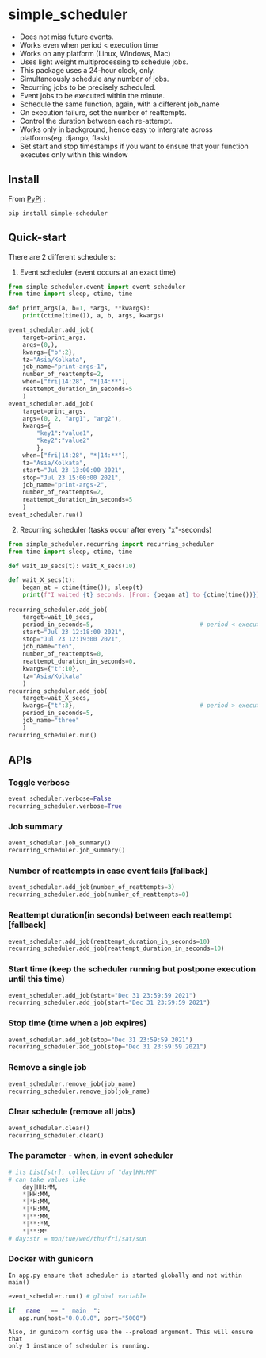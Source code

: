 # simple_scheduler
- Does not miss future events.
- Works even when period < execution time
- Works on any platform (Linux, Windows, Mac)
- Uses light weight multiprocessing to schedule jobs.
- This package uses a 24-hour clock, only.
- Simultaneously schedule any number of jobs.
- Recurring jobs to be precisely scheduled.
- Event jobs to be executed within the minute.
- Schedule the same function, again, with a different job_name
- On execution failure, set the number of reattempts.
- Control the duration between each re-attempt.
- Works only in background, hence easy to intergrate across platforms(eg. django, flask)
- Set start and stop timestamps if you want to ensure that your function executes only within this window

## Install
From [PyPi](https://pypi.org/project/simple_scheduler/) :

    pip install simple-scheduler

## Quick-start
There are 2 different schedulers:

1. Event scheduler (event occurs at an exact time)
```python
from simple_scheduler.event import event_scheduler
from time import sleep, ctime, time

def print_args(a, b=1, *args, **kwargs):
    print(ctime(time()), a, b, args, kwargs)

event_scheduler.add_job(
    target=print_args,
    args=(0,),
    kwargs={"b":2},
    tz="Asia/Kolkata",
    job_name="print-args-1",
    number_of_reattempts=2,
    when=["fri|14:28", "*|14:**"],
    reattempt_duration_in_seconds=5
    )
event_scheduler.add_job(
    target=print_args,
    args=(0, 2, "arg1", "arg2"),
    kwargs={
        "key1":"value1",
        "key2":"value2"
        },
    when=["fri|14:28", "*|14:**"],
    tz="Asia/Kolkata",
    start="Jul 23 13:00:00 2021",
    stop="Jul 23 15:00:00 2021",
    job_name="print-args-2",
    number_of_reattempts=2,
    reattempt_duration_in_seconds=5
    )
event_scheduler.run()
```

2. Recurring scheduler (tasks occur after every "x"-seconds)
```python
from simple_scheduler.recurring import recurring_scheduler
from time import sleep, ctime, time

def wait_10_secs(t): wait_X_secs(10)

def wait_X_secs(t):
    began_at = ctime(time()); sleep(t)
    print(f"I waited {t} seconds. [From: {began_at} to {ctime(time())}]")
    
recurring_scheduler.add_job(
    target=wait_10_secs,
    period_in_seconds=5,                              # period < execution time
    start="Jul 23 12:18:00 2021",
    stop="Jul 23 12:19:00 2021",
    job_name="ten",
    number_of_reattempts=0,
    reattempt_duration_in_seconds=0,
    kwargs={"t":10},
    tz="Asia/Kolkata"
    )
recurring_scheduler.add_job(
    target=wait_X_secs,
    kwargs={"t":3},                                   # period > execution time
    period_in_seconds=5,
    job_name="three"
    )
recurring_scheduler.run()

```
## APIs
### Toggle verbose
```python
event_scheduler.verbose=False
recurring_scheduler.verbose=True
```

### Job summary
```python
event_scheduler.job_summary()
recurring_scheduler.job_summary()
```
    
### Number of reattempts in case event fails [fallback]
```python
event_scheduler.add_job(number_of_reattempts=3)
recurring_scheduler.add_job(number_of_reattempts=0)
```

### Reattempt duration(in seconds) between each reattempt [fallback]
```python
event_scheduler.add_job(reattempt_duration_in_seconds=10)
recurring_scheduler.add_job(reattempt_duration_in_seconds=10)
```

### Start time (keep the scheduler running but postpone execution until this time)
```python
event_scheduler.add_job(start="Dec 31 23:59:59 2021")
recurring_scheduler.add_job(start="Dec 31 23:59:59 2021")
```
    
### Stop time (time when a job expires)
```python
event_scheduler.add_job(stop="Dec 31 23:59:59 2021")
recurring_scheduler.add_job(stop="Dec 31 23:59:59 2021")
```
    
### Remove a single job
```python
event_scheduler.remove_job(job_name)
recurring_scheduler.remove_job(job_name)
```
    
### Clear schedule (remove all jobs)
```python
event_scheduler.clear()
recurring_scheduler.clear()
```

### The parameter - when, in event scheduler
```python
# its List[str], collection of "day|HH:MM"
# can take values like
    day|HH:MM,
    *|HH:MM,
    *|*H:MM,
    *|*H:MM,
    *|**:MM,
    *|**:*M,
    *|**:M*
# day:str = mon/tue/wed/thu/fri/sat/sun
```

### Docker with gunicorn
    In app.py ensure that scheduler is started globally and not within main()
```python
event_scheduler.run() # global variable

if __name__ == "__main__":
   app.run(host="0.0.0.0", port="5000")
```
    Also, in gunicorn config use the --preload argument. This will ensure that
    only 1 instance of scheduler is running.
